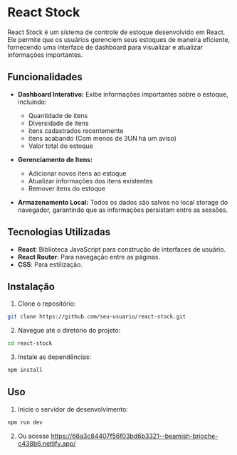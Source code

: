 # React Stock

React Stock é um sistema de controle de estoque desenvolvido em React. Ele permite que os usuários gerenciem seus estoques de maneira eficiente, fornecendo uma interface de dashboard para visualizar e atualizar informações importantes.

## Funcionalidades

- **Dashboard Interativo:** Exibe informações importantes sobre o estoque, incluindo:

    - Quantidade de itens
    - Diversidade de itens
    - itens cadastrados recentemente
    - itens acabando (Com menos de 3UN há um aviso)
    - Valor total do estoque

- **Gerenciamento de Itens:**

    - Adicionar novos itens ao estoque
    - Atualizar informações dos itens existentes
    - Remover itens do estoque

- **Armazenamento Local:** Todos os dados são salvos no local storage do navegador, garantindo que as informações persistam entre as sessões.

## Tecnologias Utilizadas

- **React**: Biblioteca JavaScript para construção de interfaces de usuário.
- **React Router**: Para navegação entre as páginas.
- **CSS**: Para estilização.

## Instalação

1. Clone o repositório:
```bash
git clone https://github.com/seu-usuario/react-stock.git
```
2. Navegue até o diretório do projeto:
```bash
cd react-stock
```
3. Instale as dependências:
```bash
npm install
```

## Uso

1. Inicie o servidor de desenvolvimento:
```bash
npm run dev
```

2. Ou acesse https://66a3c84407f56f03bd6b3321--beamish-brioche-c438b6.netlify.app/


